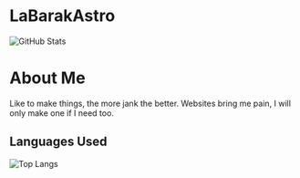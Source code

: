 # LaBarakAstro 
![GitHub Stats](https://github-readme-stats.vercel.app/api?username=LaBarakAstro&show_icons=true)

# About Me
Like to make things, the more jank the better.
Websites bring me pain, I will only make one if I need too. 


## Languages Used
![Top Langs](https://github-readme-stats.vercel.app/api/top-langs/?username=LaBarakAstro&langs_count=5&layout=compact)
